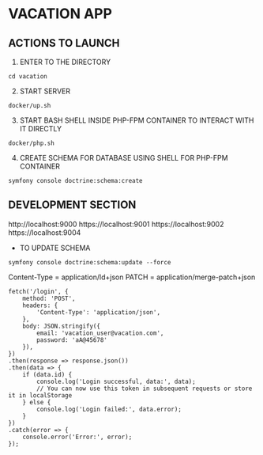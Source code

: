 # VACATION APP
## ACTIONS TO LAUNCH
1. ENTER TO THE DIRECTORY
```
cd vacation
```
2. START SERVER
```
docker/up.sh
```
3. START BASH SHELL INSIDE PHP-FPM CONTAINER TO INTERACT WITH IT DIRECTLY
```
docker/php.sh
```
4. CREATE SCHEMA FOR DATABASE USING SHELL FOR PHP-FPM CONTAINER
```
symfony console doctrine:schema:create
```

## DEVELOPMENT SECTION
http://localhost:9000
https://localhost:9001
https://localhost:9002
https://localhost:9004
* TO UPDATE SCHEMA
```
symfony console doctrine:schema:update --force
```
Content-Type = application/ld+json
PATCH = application/merge-patch+json

```
fetch('/login', {
    method: 'POST',
    headers: {
        'Content-Type': 'application/json',
    },
    body: JSON.stringify({
        email: 'vacation_user@vacation.com',
        password: 'aA@45678'
    }),
})
.then(response => response.json())
.then(data => {
    if (data.id) {
        console.log('Login successful, data:', data);
        // You can now use this token in subsequent requests or store it in localStorage
    } else {
        console.log('Login failed:', data.error);
    }
})
.catch(error => {
    console.error('Error:', error);
});
```

